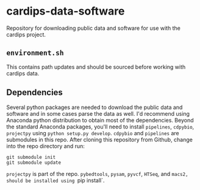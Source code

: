 # cardips-data-software

Repository for downloading public data and software for use with the cardips
project.

## `environment.sh`
This contains path updates and should be sourced before working with cardips
data.

## Dependencies

Several python packages are needed to download the public data and software and
in some cases parse the data as well.  I'd recommend using Anaconda python
distribution to obtain most of the dependencies. Beyond the standard Anaconda
packages, you'll need to install `pipelines`, `cdpybio`, `projectpy` using
`python setup.py develop`. `cdpybio` and `pipelines` are submodules in this
repo. After cloning this repository from Github, change into the repo directory
and run:

	git submodule init
	git submodule update

`projectpy` is part of the repo.  `pybedtools`, `pysam`, `pyvcf`,
`HTSeq`, and `macs2, should be installed using `pip install`.
